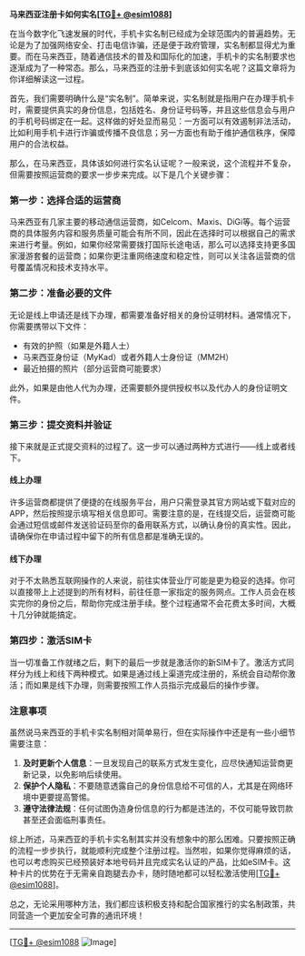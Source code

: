 **马来西亚注册卡如何实名[[TG💪+ @esim1088](https://t.me/s/esim1088)]**

在当今数字化飞速发展的时代，手机卡实名制已经成为全球范围内的普遍趋势。无论是为了加强网络安全、打击电信诈骗，还是便于政府管理，实名制都显得尤为重要。而在马来西亚，随着通信技术的普及和国际化的加速，手机卡的实名制要求也逐渐成为了一种常态。那么，马来西亚的注册卡到底该如何实名呢？这篇文章将为你详细解读这一过程。

首先，我们需要明确什么是“实名制”。简单来说，实名制就是指用户在办理手机卡时，需要提供真实的身份信息，包括姓名、身份证号码等，并且这些信息会与用户的手机号码绑定在一起。这样做的好处显而易见：一方面可以有效遏制非法活动，比如利用手机卡进行诈骗或传播不良信息；另一方面也有助于维护通信秩序，保障用户的合法权益。

那么，在马来西亚，具体该如何进行实名认证呢？一般来说，这个流程并不复杂，但需要按照运营商的要求一步步来完成。以下是几个关键步骤：

### **第一步：选择合适的运营商**
马来西亚有几家主要的移动通信运营商，如Celcom、Maxis、DiGi等。每个运营商的具体服务内容和服务质量可能会有所不同，因此在选择时可以根据自己的需求来进行考量。例如，如果你经常需要拨打国际长途电话，那么可以选择支持更多国家漫游套餐的运营商；如果你更注重网络速度和稳定性，则可以关注各运营商的信号覆盖情况和技术支持水平。

### **第二步：准备必要的文件**
无论是线上申请还是线下办理，都需要准备好相关的身份证明材料。通常情况下，你需要携带以下文件：
- 有效的护照（如果是外籍人士）
- 马来西亚身份证（MyKad）或者外籍人士身份证（MM2H）
- 最近拍摄的照片（部分运营商可能要求）

此外，如果是由他人代为办理，还需要额外提供授权书以及代办人的身份证明文件。

### **第三步：提交资料并验证**
接下来就是正式提交资料的过程了。这一步可以通过两种方式进行——线上或者线下。

#### **线上办理**
许多运营商都提供了便捷的在线服务平台，用户只需登录其官方网站或下载对应的APP，然后按照提示填写相关信息即可。需要注意的是，在线提交后，运营商可能会通过短信或邮件发送验证码至你的备用联系方式，以确认身份的真实性。因此，请确保你在申请过程中留下的所有信息都是准确无误的。

#### **线下办理**
对于不太熟悉互联网操作的人来说，前往实体营业厅可能是更为稳妥的选择。你可以直接带上上述提到的所有材料，前往任意一家指定的服务网点。工作人员会在核实完你的身份之后，帮助你完成注册手续。整个过程通常不会花费太多时间，大概十几分钟就能搞定。

### **第四步：激活SIM卡**
当一切准备工作就绪之后，剩下的最后一步就是激活你的新SIM卡了。激活方式同样分为线上和线下两种模式。如果是通过线上渠道完成注册的，系统会自动帮你激活；而如果是线下办理，则需要按照工作人员指示完成最后的操作步骤。

### **注意事项**
虽然说马来西亚的手机卡实名制相对简单易行，但在实际操作中还是有一些小细节需要注意：
1. **及时更新个人信息**：一旦发现自己的联系方式发生变化，应尽快通知运营商更新记录，以免影响后续使用。
2. **保护个人隐私**：不要随意透露自己的身份信息给不可信的人，尤其是在网络环境中更要提高警惕。
3. **遵守法律法规**：任何试图伪造身份信息的行为都是违法的，不仅可能导致罚款甚至还会面临刑事责任。

综上所述，马来西亚的手机卡实名制其实并没有想象中的那么困难。只要按照正确的流程一步步执行，就能顺利完成整个注册过程。当然啦，如果你觉得麻烦的话，也可以考虑购买已经预装好本地号码并且完成实名认证的产品，比如eSIM卡。这种卡片的优势在于无需亲自跑腿去办卡，随时随地都可以轻松激活使用[[TG💪+ @esim1088](https://t.me/s/esim1088)]。

总之，无论采用哪种方法，我们都应该积极支持和配合国家推行的实名制政策，共同营造一个更加安全可靠的通讯环境！

---

[[TG💪+ @esim1088](https://t.me/s/esim1088) ![Image](https://i.postimg.cc/4NQfJmqS/Snipaste-2025-05-13-00-14-12.png)]